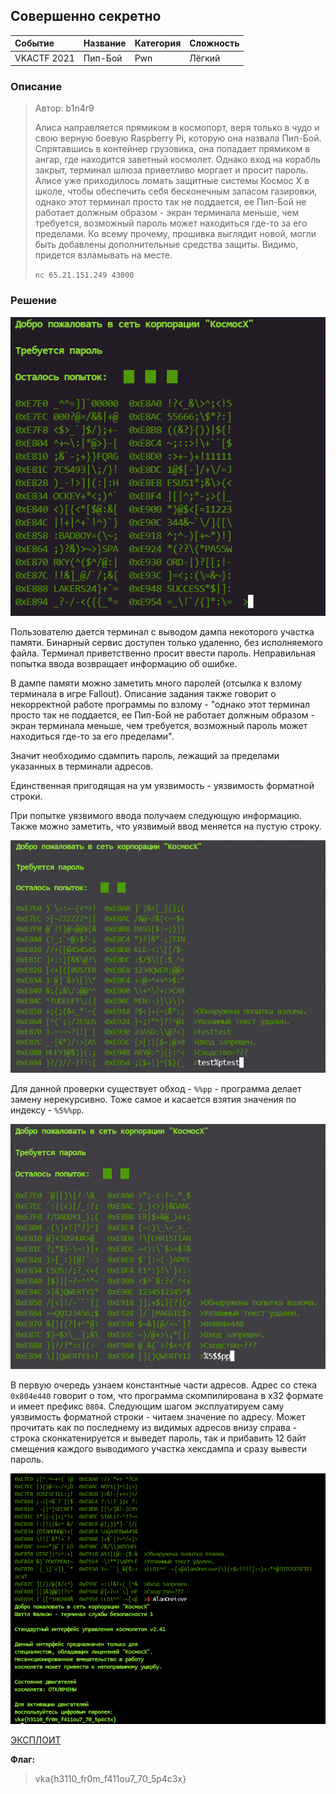 ## Совершенно секретно

| Событие | Название | Категория | Сложность |
| :------ | ---- | ---- | ---- |
| VKACTF 2021 | Пип-Бой | Pwn | Лёгкий |

### Описание

> Автор: b1n4r9
>
> Алиса направляется прямиком в космопорт, веря только в чудо и свою верную боевую Raspberry Pi, которую она назвала Пип-Бой. Спрятавшись в контейнер грузовика, она попадает прямиком в ангар, где находится заветный космолет. Однако вход на корабль закрыт, терминал шлюза приветливо моргает и просит пароль. Алисе уже приходилось ломать защитные системы Космос Х в школе, чтобы обеспечить себя бесконечным запасом газировки, однако этот терминал просто так не поддается, ее Пип-Бой не работает должным образом - экран терминала меньше, чем требуется, возможный пароль может находиться где-то за его пределами. Ко всему прочему, прошивка выглядит новой, могли быть добавлены дополнительные средства защиты. Видимо, придется взламывать на месте.
>
> `nc 65.21.151.249 43000`

### Решение
![](images/intro.png)


Пользователю дается терминал с выводом дампа некоторого участка памяти. Бинарный сервис доступен только удаленно, без исполняемого файла. Терминал приветственно просит ввести пароль. Неправильная попытка ввода возвращает информацию об ошибке.


В дампе памяти можно заметить много паролей (отсылка к взлому терминала в игре Fallout). Описание задания также говорит о некорректной работе программы по взлому - "однако этот терминал просто так не поддается, ее Пип-Бой не работает должным образом - экран терминала меньше, чем требуется, возможный пароль может находиться где-то за его пределами".


Значит необходимо сдампить пароль, лежащий за пределами указанных в терминали адресов.


Единственная пригодящая на ум уязвимость - уязвимость форматной строки.


При попытке уязвимого ввода получаем следующую информацию. Также можно заметить, что уязвимый ввод меняется на пустую строку.


![](images/fmt.png)


Для данной проверки существует обход - `%%pp` - программа делает замену нерекурсивно. Тоже самое и касается взятия значения по индексу - `%5%%pp`.


![](images/bypass.png)


В первую очередь узнаем константные части адресов. Адрес со стека `0x804e440` говорит о том, что программа скомпилирована в x32 формате и имеет префикс `0804`. Следующим шагом эксплуатируем саму уязвимость форматной строки - читаем значение по адресу. Может прочитать как по последнему из видимых адресов внизу справа - строка сконкатенируется и выведет пароль, так и прибавить 12 байт смещения каждого выводимого участка хексдампа и сразу вывести пароль.


![](images/password.png)

[ЭКСПЛОИТ](exp.py)

**Флаг:**

> vka{h3110_fr0m_f411ou7_70_5p4c3x}
